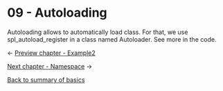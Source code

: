 09 - Autoloading
===============================

Autoloading allows to automatically load class.
For that, we use spl_autoload_register in a class named Autoloader.
See more in the code.

<- [Preview chapter - Example2](https://github.com/gael-damour/php-oriented-object-learning/tree/master/Basics/08-Example2)

[Next chapter - Namespace](https://github.com/gael-damour/php-oriented-object-learning/tree/master/Basics/10-Namespace) ->

[Back to summary of basics](https://github.com/gael-damour/php-oriented-object-learning/tree/master/Basics)